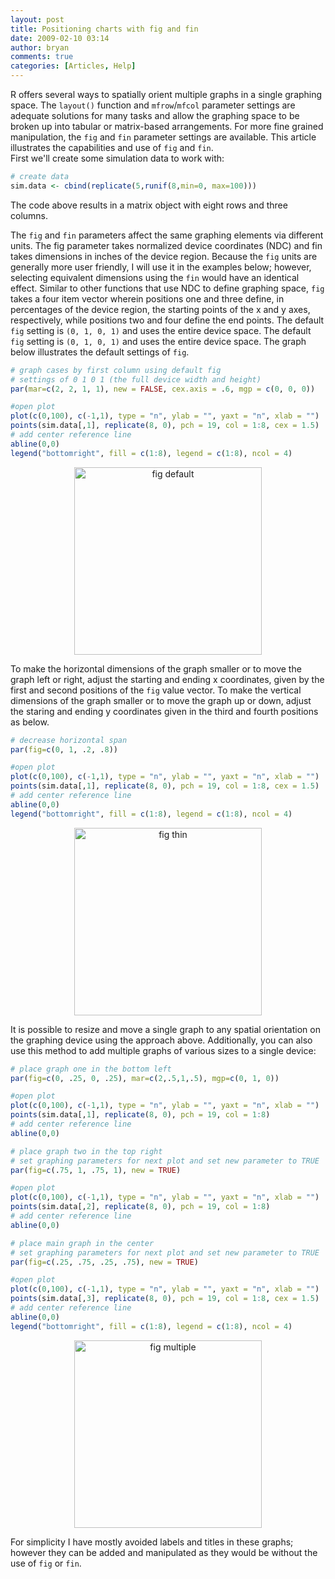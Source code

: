 ```yaml
---
layout: post
title: Positioning charts with fig and fin
date: 2009-02-10 03:14
author: bryan
comments: true
categories: [Articles, Help]
---
```



R offers several ways to spatially orient multiple graphs in a single graphing space.  The <code>layout()</code> function and <code>mfrow</code>/<code>mfcol</code> parameter settings are adequate solutions for many tasks and allow the graphing space to be broken up into tabular or matrix-based arrangements.  For more fine grained manipulation, the <code>fig</code> and <code>fin</code> parameter settings are available.  This article illustrates the capabilities and use of <code>fig</code> and <code>fin</code>.
<br />
First we'll create some simulation data to work with:

```r
# create data
sim.data <- cbind(replicate(5,runif(8,min=0, max=100)))
```

The code above results in a matrix object with eight rows and three columns.

The <code>fig</code> and <code>fin</code> parameters affect the same graphing elements via different units.  The fig parameter takes normalized device coordinates (NDC) and fin takes dimensions in inches of the device region.  Because the <code>fig</code> units are generally more user friendly, I will use it in the examples below; however, selecting equivalent dimensions using the <code>fin</code> would have an identical effect.  Similar to other functions that use NDC to define graphing space, <code>fig</code> takes a four item vector wherein positions one and three define, in percentages of the device region, the starting points of the x and y axes, respectively, while positions two and four define the end points. The default <code>fig</code> setting is <code>(0, 1, 0, 1)</code> and uses the entire device space. The default <code>fig</code> setting is <code>(0, 1, 0, 1)</code> and uses the entire device space.  The graph below illustrates the default settings of <code>fig</code>.

```r
# graph cases by first column using default fig
# settings of 0 1 0 1 (the full device width and height)
par(mar=c(2, 2, 1, 1), new = FALSE, cex.axis = .6, mgp = c(0, 0, 0))

#open plot
plot(c(0,100), c(-1,1), type = "n", ylab = "", yaxt = "n", xlab = "")
points(sim.data[,1], replicate(8, 0), pch = 19, col = 1:8, cex = 1.5)
# add center reference line
abline(0,0)
legend("bottomright", fill = c(1:8), legend = c(1:8), ncol = 4)
```

<div style="text-align: center"><a href="http://www.programmingr.com/images/fig/fig1.jpg"><img height="300" title="fig default" alt="fig default" src="http://www.programmingr.com/images/fig/fig1.jpg"/></a></div>

To make the horizontal dimensions of the graph smaller or to move the graph left or right, adjust the starting and ending x coordinates, given by the first and second positions of the <code>fig</code> value vector.  To make the vertical dimensions of the graph smaller or to move the graph up or down, adjust the staring and ending y coordinates given in the third and fourth positions as below.

```r
# decrease horizontal span
par(fig=c(0, 1, .2, .8))

#open plot
plot(c(0,100), c(-1,1), type = "n", ylab = "", yaxt = "n", xlab = "")
points(sim.data[,1], replicate(8, 0), pch = 19, col = 1:8, cex = 1.5)
# add center reference line
abline(0,0)
legend("bottomright", fill = c(1:8), legend = c(1:8), ncol = 4)
```

<div style="text-align: center"><a href="http://www.programmingr.com/images/fig/fig2.jpg"><img height="300" title="fig thin" alt="fig thin" src="http://www.programmingr.com/images/fig/fig2.jpg"/></a></div>

It is possible to resize and move a single graph to any spatial orientation on the graphing device using the approach above.  Additionally, you can also use this method to add multiple graphs of various sizes to a single device:

```r
# place graph one in the bottom left
par(fig=c(0, .25, 0, .25), mar=c(2,.5,1,.5), mgp=c(0, 1, 0))

#open plot
plot(c(0,100), c(-1,1), type = "n", ylab = "", yaxt = "n", xlab = "")
points(sim.data[,1], replicate(8, 0), pch = 19, col = 1:8)
# add center reference line
abline(0,0)

# place graph two in the top right
# set graphing parameters for next plot and set new parameter to TRUE
par(fig=c(.75, 1, .75, 1), new = TRUE)

#open plot
plot(c(0,100), c(-1,1), type = "n", ylab = "", yaxt = "n", xlab = "")
points(sim.data[,2], replicate(8, 0), pch = 19, col = 1:8)
# add center reference line
abline(0,0)

# place main graph in the center
# set graphing parameters for next plot and set new parameter to TRUE
par(fig=c(.25, .75, .25, .75), new = TRUE)

#open plot
plot(c(0,100), c(-1,1), type = "n", ylab = "", yaxt = "n", xlab = "")
points(sim.data[,3], replicate(8, 0), pch = 19, col = 1:8, cex = 1.5)
# add center reference line
abline(0,0)
legend("bottomright", fill = c(1:8), legend = c(1:8), ncol = 4)
```

<div style="text-align: center"><a href="http://www.programmingr.com/images/fig/fig3.jpg"><img height="300" title="fig multiple" alt="fig multiple" src="http://www.programmingr.com/images/fig/fig3.jpg"/></a></div>

For simplicity I have mostly avoided labels and titles in these graphs; however they can be added and manipulated as they would be without the use of <code>fig</code> or <code>fin</code>.
